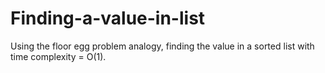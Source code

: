 # Finding-a-value-in-list
Using the floor egg problem analogy, finding the value in a sorted list with time complexity = O(1).
